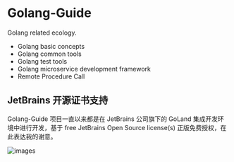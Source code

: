 # Golang-Guide

Golang related ecology.

- Golang basic concepts
- Golang common tools
- Golang test tools
- Golang microservice development framework
- Remote Procedure Call

## JetBrains 开源证书支持

Golang-Guide 项目一直以来都是在 JetBrains 公司旗下的 GoLand 集成开发环境中进行开发，基于 free JetBrains Open Source license(s) 正版免费授权，在此表达我的谢意。

![images](../Golang-Guide/docs/images/jetbrains.svg)
